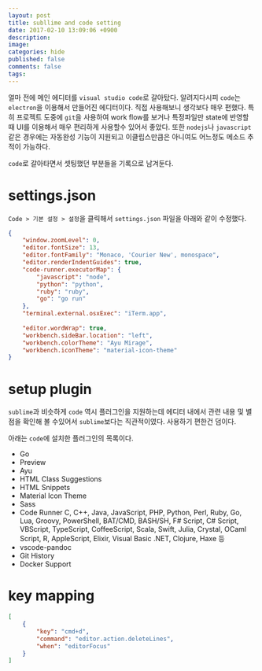 ```yaml
---
layout: post
title: subllime and code setting
date: 2017-02-10 13:09:06 +0900
description: 
image: 
categories: hide
published: false
comments: false
tags:
---
```


얼마 전에 메인 에디터를 `visual studio code`로 갈아탔다. 알려지다시피 `code`는 `electron`을 이용해서 만들어진 에디터이다. 직접 사용해보니 생각보다 매우 편했다. 특히 프로젝트 도중에 `git`을 사용하여 work flow를 보거나 특정파일만 state에 반영할 때 UI를 이용해서 매우 편리하게 사용할수 있어서 좋았다. 또한 `nodejs`나 `javascript`같은 경우에는 자동완성 기능이 지원되고 이클립스만큼은 아니여도 어느정도 메소드 추적이 가능하다.

`code`로 갈아타면서 셋팅했던 부분들을 기록으로 남겨둔다.

# settings.json

`Code > 기본 설정 > 설정`을 클릭해서 `settings.json` 파일을 아래와 같이 수정했다.

```json
{
    "window.zoomLevel": 0,
    "editor.fontSize": 13,
    "editor.fontFamily": "Monaco, 'Courier New', monospace",
    "editor.renderIndentGuides": true,
    "code-runner.executorMap": {
        "javascript": "node",
        "python": "python",
        "ruby": "ruby",
        "go": "go run"
    },
    "terminal.external.osxExec": "iTerm.app",
    
    "editor.wordWrap": true,
    "workbench.sideBar.location": "left",
    "workbench.colorTheme": "Ayu Mirage",
    "workbench.iconTheme": "material-icon-theme"
}
```

# setup plugin

`sublime`과 비슷하게 `code` 역시 플러그인을 지원하는데 에디터 내에서 관련 내용 및 별점을 확인해 볼 수있어서 `sublime`보다는 직관적이였다. 사용하기 편한건 덤이다.

아래는 `code`에 설치한 플러그인의 목록이다.

- Go
- Preview
- Ayu
- HTML Class Suggestions
- HTML Snippets
- Material Icon Theme
- Sass
- Code Runner
  C, C++, Java, JavaScript, PHP, Python, Perl, Ruby, Go, Lua, Groovy, PowerShell, BAT/CMD, BASH/SH, F# Script, C# Script, VBScript, TypeScript, CoffeeScript, Scala, Swift, Julia, Crystal, OCaml Script, R, AppleScript, Elixir, Visual Basic .NET, Clojure, Haxe 등
- vscode-pandoc
- Git History
- Docker Support

# key mapping

```json
[
    {
        "key": "cmd+d",
        "command": "editor.action.deleteLines",
        "when": "editorFocus" 
    }
]
```